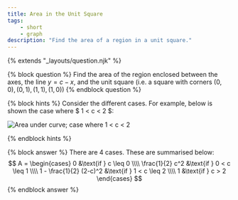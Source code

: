 ```yaml
---
title: Area in the Unit Square
tags:
    - short
    - graph
description: "Find the area of a region in a unit square."
---
```

{% extends "_layouts/question.njk" %}

{% block question %}
Find the area of the region enclosed between the axes, the line $y=c−x$, and the unit square (i.e. a square with corners $(0, 0), (0,1), (1,1), (1,0)$)
{% endblock question %}

{% block hints %}
Consider the different cases. For example, below is shown the case where $ 1 < c < 2 $:

![Area under curve; case where 1 < c < 2](/assets/images/area-under-curve-case2.png)

{% endblock hints %}

{% block answer %}
There are 4 cases. These are summarised below:
$$
A = \begin{cases}
   0 &\text{if } c \leq 0 \\\\
   \frac{1}{2} c^2 &\text{if } 0 < c \leq 1 \\\\
   1 - \frac{1}{2} (2-c)^2 &\text{if } 1 < c \leq 2 \\\\
   1 &\text{if } c > 2
\end{cases}
$$
{% endblock answer %}